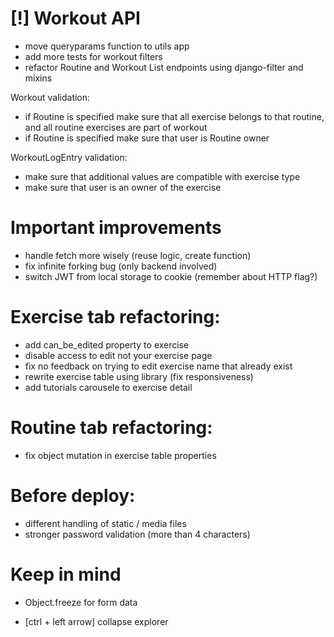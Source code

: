 # [!] Workout API

- move queryparams function to utils app
- add more tests for workout filters
- refactor Routine and Workout List endpoints using django-filter and mixins

Workout validation:

- if Routine is specified make sure that all exercise belongs to that routine, and all routine exercises are part of workout
- if Routine is specified make sure that user is Routine owner

WorkoutLogEntry validation:

- make sure that additional values are compatible with exercise type
- make sure that user is an owner of the exercise

# Important improvements

- handle fetch more wisely (reuse logic, create function)
- fix infinite forking bug (only backend involved)
- switch JWT from local storage to cookie (remember about HTTP flag?)

# Exercise tab refactoring:

- add can_be_edited property to exercise
- disable access to edit not your exercise page
- fix no feedback on trying to edit exercise name that already exist
- rewrite exercise table using library (fix responsiveness)
- add tutorials carousele to exercise detail

# Routine tab refactoring:

- fix object mutation in exercise table properties

# Before deploy:

- different handling of static / media files
- stronger password validation (more than 4 characters)

# Keep in mind

- Object.freeze for form data

* [ctrl + left arrow] collapse explorer
